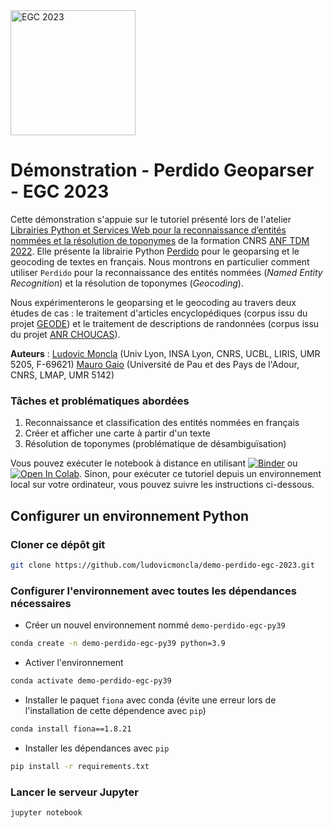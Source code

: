 
<img src="https://egc2023.sciencesconf.org/data/pages/logo_2.jpg" alt="EGC 2023" width="200px"/>

# Démonstration - Perdido Geoparser - EGC 2023 


Cette démonstration s'appuie sur le tutoriel présenté lors de l'atelier [Librairies Python et Services Web pour la reconnaissance d’entités nommées et la résolution de toponymes](https://anf-tdm-2022.sciencesconf.org/resource/page/id/11) de la formation CNRS [ANF TDM 2022](https://anf-tdm-2022.sciencesconf.org).
Elle présente la librairie Python [Perdido](https://github.com/ludovicmoncla/perdido) pour le geoparsing et le geocoding de textes en français. Nous montrons en particulier comment utiliser `Perdido` pour la reconnaissance des entités nommées (*Named Entity Recognition*) et la résolution de toponymes (*Geocoding*). 

Nous expérimenterons le geoparsing et le geocoding au travers deux études de cas : le traitement d'articles encyclopédiques (corpus issu du projet [GEODE](https://geode-project.github.io)) et le traitement de descriptions de randonnées (corpus issu du projet [ANR CHOUCAS](http://choucas.ign.fr)).

**Auteurs** : [Ludovic Moncla](https://ludovicmoncla.github.io) (Univ Lyon, INSA Lyon, CNRS, UCBL, LIRIS, UMR 5205, F-69621)
[Mauro Gaio](https://lma-umr5142.univ-pau.fr/fr/organisation/membres/cv_-mgaio-fr.html) (Université de Pau et des Pays de l'Adour, CNRS, LMAP, UMR 5142)


### Tâches et problématiques abordées

 1. Reconnaissance et classification des entités nommées en français
 2. Créer et afficher une carte à partir d'un texte
 3. Résolution de toponymes (problématique de désambiguïsation)


Vous pouvez exécuter le notebook à distance en utilisant [![Binder](https://mybinder.org/badge_logo.svg)](https://mybinder.org/v2/gh/ludovicmoncla/demo-perdido-egc-2023/main?labpath=notebook-demo-perdido-egc.ipynb) ou [![Open In Colab](https://colab.research.google.com/assets/colab-badge.svg)](http://colab.research.google.com/github/ludovicmoncla/demo-perdido-egc-2023/blob/main/notebook-demo-perdido-egc.ipynb).
Sinon, pour exécuter ce tutoriel depuis un environnement local sur votre ordinateur, vous pouvez suivre les instructions ci-dessous. 


## Configurer un environnement Python

### Cloner ce dépôt git

```bash
git clone https://github.com/ludovicmoncla/demo-perdido-egc-2023.git
```

### Configurer l'environnement avec toutes les dépendances nécessaires


* Créer un nouvel environnement nommé `demo-perdido-egc-py39`

```bash
conda create -n demo-perdido-egc-py39 python=3.9
```

* Activer l'environnement

```bash
conda activate demo-perdido-egc-py39
```

* Installer le paquet `fiona` avec conda (évite une erreur lors de l'installation de cette dépendence avec `pip`)

```bash
conda install fiona==1.8.21
```

* Installer les dépendances avec `pip`

```bash
pip install -r requirements.txt
```


### Lancer le serveur Jupyter

```bash
jupyter notebook
```






